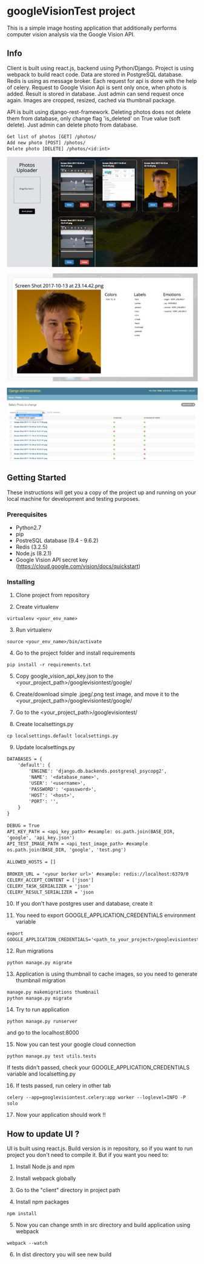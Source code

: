 # googleVisionTest project

This is a simple image hosting application that additionally performs computer vision analysis via the Google Vision API.

## Info

Client is built using react.js, backend using Python/Django. Project is using webpack to build react code.
Data are stored in PostgreSQL database. Redis is using as message broker. Each request for api is done with the help of celery. Request to Google Vision Api is sent only once, when photo is added. Result is stored in database. Just admin can send request once again. Images are cropped, resized, cached via thumbnail package.

API is built using django-rest-framework. Deleting photos does not delete them from database, only change flag 'is_deleted' on True value (soft delete). Just admin can delete photo from database. 
```
Get list of photos [GET] /photos/
Add new photo [POST] /photos/
Delete photo [DELETE] /photos/<id:int>
```

![alt screen](https://raw.githubusercontent.com/tdiak/googleVisionTest/update-readme/client/dist/img/screen_1.png)

![alt screen](https://raw.githubusercontent.com/tdiak/googleVisionTest/update-readme/client/dist/img/screen_2.png) 

![alt screen](https://raw.githubusercontent.com/tdiak/googleVisionTest/update-readme/client/dist/img/screen_3.png)

## Getting Started

These instructions will get you a copy of the project up and running on your local machine for development and testing purposes.

### Prerequisites

- Python2.7
- pip
- PostreSQL database (9.4 - 9.6.2)
- Redis (3.2.5)
- Node.js (8.2.1)
- Google Vision API secret key (https://cloud.google.com/vision/docs/quickstart)

### Installing

1. Clone project from repository

2. Create virtualenv
```
virtualenv <your_env_name>
```

3. Run virtualenv
```
source <your_env_name>/bin/activate
```

4. Go to the project folder and install requirements
```
pip install -r requirements.txt
```

5. Copy google_vision_api_key.json to the <your_project_path>/googlevisiontest/google/

6. Create/download simple .jpeg/.png test image, and move it to the <your_project_path>/googlevisiontest/google/

7. Go to the <your_project_path>/googlevisiontest/

8. Create localsettings.py
```
cp localsettings.default localsettings.py
```

9. Update localsettings.py
```
DATABASES = {
    'default': {
        'ENGINE': 'django.db.backends.postgresql_psycopg2',
        'NAME': '<database_name>',
        'USER': '<username>',
        'PASSWORD': '<password>',
        'HOST': '<host>',
        'PORT': '',
    }
}

DEBUG = True
API_KEY_PATH = <api_key_path> #example: os.path.join(BASE_DIR, 'google', 'api_key.json')
API_TEST_IMAGE_PATH = <api_test_image_path> #example os.path.join(BASE_DIR, 'google', 'test.png')

ALLOWED_HOSTS = []

BROKER_URL = '<your borker url>' #example: redis://localhost:6379/0
CELERY_ACCEPT_CONTENT = ['json']
CELERY_TASK_SERIALIZER = 'json'
CELERY_RESULT_SERIALIZER = 'json
```

10. If you don't have postgres user and database, create it

11. You need to export GOOGLE_APPLICATION_CREDENTIALS environment variable
```
export GOOGLE_APPLICATION_CREDENTIALS='<path_to_your_project>/googlevisiontest/google/api_key.json'
```

12. Run migrations
```
python manage.py migrate
```

13. Application is using thumbnail to cache images, so you need to generate thumbnail migration
```
manage.py makemigrations thumbnail
python manage.py migrate
```

14. Try to run application
```
python manage.py runserver
```
and go to the localhost:8000


15. Now you can test your google cloud connection
```
python manage.py test utils.tests
```
If tests didn't passed, check your GOOGLE_APPLICATION_CREDENTIALS variable and localsetting.py

16. If tests passed, run celery in other tab
```
celery --app=googlevisiontest.celery:app worker --loglevel=INFO -P solo
```

17. Now your application should work !!

## How to update UI ?
UI is built using react.js. Build version is in repository, so if you want to run project you don't need to compile it.
But if you want you need to:
1. Install Node.js and npm

2. Install webpack globally

3. Go to the "client" directory in project path

4. Install npm packages
```
npm install
```

5. Now you can change smth in src directory and build application using webpack
```
webpack --watch
```

6. In dist directory you will see new build
